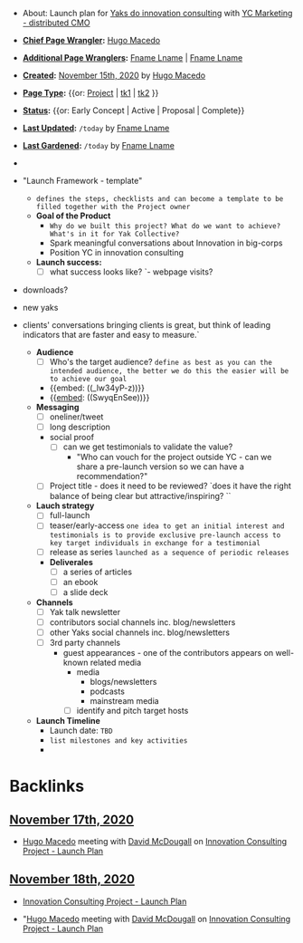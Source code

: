 - About: Launch plan for [Yaks do innovation consulting](<Yaks do innovation consulting.md>) with [YC Marketing - distributed CMO](<YC Marketing - distributed CMO.md>)
- **[Chief Page Wrangler](<Chief Page Wrangler.md>):** [Hugo Macedo](<Hugo Macedo.md>)
- **[Additional Page Wranglers](<Additional Page Wranglers.md>):** [Fname Lname](<Fname Lname.md>) | [Fname Lname](<Fname Lname.md>)
- **[Created](<Created.md>):** [November 15th, 2020](<November 15th, 2020.md>) by [Hugo Macedo](<Hugo Macedo.md>) 
- **[Page Type](<Page Type.md>):** {{or: [Project](<Project.md>) | [tk1](<tk1.md>) | [tk2](<tk2.md>) }}
- **[Status](<Status.md>):** {{or: Early Concept | Active | Proposal | Complete}}
- **[Last Updated](<Last Updated.md>):** `/today` by [Fname Lname](<Fname Lname.md>)
- **[Last Gardened](<Last Gardened.md>):** `/today` by [Fname Lname](<Fname Lname.md>)
-  
-  "Launch Framework - template"
    - `defines the steps, checklists and can become a template to be filled together with the Project owner`
    - **Goal of the Product**
        - `Why do we built this project? What do we want to achieve? What's in it for Yak Collective?`
        - Spark meaningful conversations about Innovation in big-corps
        - Position YC in innovation consulting
    - **Launch success:**
        - [ ] what success looks like?
`- webpage visits?
- downloads?
- new yaks
- clients' conversations
bringing clients is great, but think of leading indicators that are faster and easy to measure.`

    - **Audience**
        - [ ] Who's the target audience?
`define as best as you can the intended audience, the better we do this the easier will be to achieve our goal`
        - {{embed: ((_lw34yP-z))}}
        - {{[embed](<embed.md>): ((SwyqEnSee))}}
    - **Messaging**
        - [ ] oneliner/tweet
        - [ ] long description
        - social proof
            - [ ] can we get testimonials to validate the value?
                - "Who can vouch for the project outside YC - can we share a pre-launch version so we can have a recommendation?"
        - [ ] Project title - does it need to be reviewed?
`does it have the right balance of being clear but attractive/inspiring? ``
    - **Lauch strategy**
        - [ ] full-launch
        - [ ] teaser/early-access
`one idea to get an initial interest and testimonials is to provide exclusive pre-launch access to key target individuals in exchange for a testimonial`
        - [ ] release as series
`launched as a sequence of periodic releases`
        - **Deliverales**
            - [ ] a series of articles
            - [ ] an ebook
            - [ ] a slide deck
    - **Channels**
        - [ ] Yak talk newsletter
        - [ ] contributors social channels inc. blog/newsletters
        - [ ] other Yaks social channels inc. blog/newsletters
        - [ ] 3rd party channels
            - guest appearances - one of the contributors appears on well-known related media
                - media
                    - blogs/newsletters
                    - podcasts
                    - mainstream media
                - [ ] identify and pitch target hosts
    - **Launch Timeline**
        - Launch date: `TBD`
        - `list milestones and key activities`
        - 

# Backlinks
## [November 17th, 2020](<November 17th, 2020.md>)
- [Hugo Macedo](<Hugo Macedo.md>) meeting with [David McDougall](<David McDougall.md>) on [Innovation Consulting Project - Launch Plan](<Innovation Consulting Project - Launch Plan.md>)

## [November 18th, 2020](<November 18th, 2020.md>)
- [Innovation Consulting Project - Launch Plan](<Innovation Consulting Project - Launch Plan.md>)

- "[Hugo Macedo](<Hugo Macedo.md>) meeting with [David McDougall](<David McDougall.md>) on [Innovation Consulting Project - Launch Plan](<Innovation Consulting Project - Launch Plan.md>)

